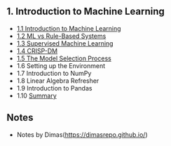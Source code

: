 ## 1. Introduction to Machine Learning

- [1.1 Introduction to Machine Learning](https://github.com/dimasrepo/DTC-ML-Zoomcamp/blob/main/Course/I.%20Introduction%20to%20Machine%20Learning/Summary/Summary.md#part-1)
- [1.2 ML vs Rule-Based Systems](https://github.com/dimasrepo/DTC-ML-Zoomcamp/blob/main/Course/I.%20Introduction%20to%20Machine%20Learning/Summary/Summary.md#part-2)
- [1.3 Supervised Machine Learning](https://github.com/dimasrepo/DTC-ML-Zoomcamp/blob/main/Course/I.%20Introduction%20to%20Machine%20Learning/Summary/Summary.md#part-3)
- [1.4 CRISP-DM](https://github.com/dimasrepo/DTC-ML-Zoomcamp/blob/main/Course/I.%20Introduction%20to%20Machine%20Learning/Summary/Summary.md#part-4)
- [1.5 The Model Selection Process](https://github.com/dimasrepo/DTC-ML-Zoomcamp/blob/main/Course/I.%20Introduction%20to%20Machine%20Learning/Summary/Summary.md#part-5)
- 1.6 Setting up the Environment
- 1.7 Introduction to NumPy
- 1.8 Linear Algebra Refresher
- 1.9 Introduction to Pandas
- 1.10 [Summary](https://github.com/dimasrepo/DTC-ML-Zoomcamp/blob/main/Course/I.%20Introduction%20to%20Machine%20Learning/Summary/Summary.md)



## Notes


* Notes by Dimas(https://dimasrepo.github.io/)
